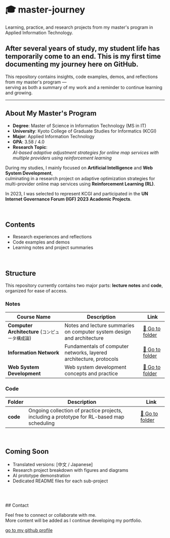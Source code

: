 # 🎓 master-journey

Learning, practice, and research projects from my master's program in Applied Information Technology.

<h2></h2>

## After several years of study, my student life has temporarily come to an end.  This is my first time documenting my journey here on GitHub.

This repository contains insights, code examples, demos, and reflections from my master's program —  
serving as both a summary of my work and a reminder to continue learning and growing.

---

##  About My Master's Program

- **Degree**: Master of Science in Information Technology (MS in IT)  
- **University**: Kyoto College of Graduate Studies for Informatics (KCGI)  
- **Major**: Applied Information Technology  
- **GPA**: 3.58 / 4.0  
- **Research Topic**:  
  *AI-based adaptive adjustment strategies for online map services with multiple providers using reinforcement learning*

During my studies, I mainly focused on **Artificial Intelligence** and **Web System Development**,  
culminating in a research project on adaptive optimization strategies for multi-provider online map services using **Reinforcement Learning (RL)**.

In 2023, I was selected to represent KCGI and participated in the **UN Internet Governance Forum (IGF) 2023 Academic Projects**.

<br>

## Contents

- Research experiences and reflections  
- Code examples and demos  
- Learning notes and project summaries  

<br>

## Structure

This repository currently contains two major parts: **lecture notes** and **code**, organized for ease of access.

###  Notes

| Course Name | Description | Link |
|-------------|-------------|------|
| **Computer Architecture** (`コンピュータ構成論`) | Notes and lecture summaries on computer system design and architecture | [📂 Go to folder](./notes/Computer%20Architecture%EF%BC%88%E3%82%B3%E3%83%B3%E3%83%94%E3%83%A5%E3%83%BC%E3%82%BF%E6%A7%8B%E6%88%90%E8%AB%96%EF%BC%89/) |
| **Information Network** | Fundamentals of computer networks, layered architecture, protocols | [📂 Go to folder](./notes/Information%20Network/) |
| **Web System Development** | Web system development concepts and practice | [📂 Go to folder](./notes/Web%20system%20development/) |

###  Code

| Folder | Description | Link |
|--------|-------------|------|
| **code** | Ongoing collection of practice projects, including a prototype for RL-based map scheduling | [📂 Go to folder](./code/) |

<br>

##  Coming Soon

-  Translated versions: [中文 / Japanese]  
-  Research project breakdown with figures and diagrams  
-  AI prototype demonstration  
-  Dedicated README files for each sub-project  

<br>
<h2></h2>
##  Contact

Feel free to connect or collaborate with me.  
More content will be added as I continue developing my portfolio.



<p>
  <a href="https://github.com/brcheungdev">go to my github profile</a>
</p>
